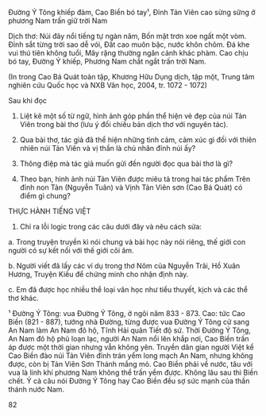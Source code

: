 Đường Ý Tông khiếp đảm, Cao Biền bó tay¹,
Đỉnh Tản Viên cao sừng sững ở phương Nam trấn giữ trời Nam

Dịch thơ:
Núi đây nổi tiếng tự ngàn năm,
Bốn mặt trơn xoe ngất một vòm.
Đỉnh sắt từng trời sao dễ vói,
Đất cao muôn bậc, nước khôn chôm.
Đá khe vui thú tiên không tuổi,
Mây rặng thường ngăn cảnh khác phàm.
Cao chịu bó tay, Đường Ý khiếp,
Phương Nam chắt ngắt trấn trời Nam.

(In trong Cao Bá Quát toàn tập, Khương Hữu Dụng dịch, tập một,
Trung tâm nghiên cứu Quốc học và NXB Văn học, 2004, tr. 1072 - 1072)

Sau khi đọc

1. Liệt kê một số từ ngữ, hình ảnh góp phần thể hiện vẻ đẹp của núi Tản Viên trong bài thơ (lưu ý đối chiếu bản dịch thơ với nguyên tác).

2. Qua bài thơ, tác giả đã thể hiện những tình cảm, cảm xúc gì đối với thiên nhiên núi Tản Viên và vị thần là chủ nhân đỉnh núi ấy?

3. Thông điệp mà tác giả muốn gửi đến người đọc qua bài thơ là gì?

4. Theo bạn, hình ảnh núi Tản Viên được miêu tả trong hai tác phẩm Trên đỉnh non Tản (Nguyễn Tuân) và Vịnh Tản Viên sơn (Cao Bá Quát) có điểm gì chung?

THỰC HÀNH TIẾNG VIỆT

1. Chỉ ra lỗi logic trong các câu dưới đây và nêu cách sửa:

a. Trong truyện truyền kì nói chung và bài học này nói riêng, thế giới con người có sự kết nối với thế giới cõi âm.

b. Người viết đã lấy các ví dụ trong thơ Nôm của Nguyễn Trãi, Hồ Xuân Hương, Truyện Kiều để chứng minh cho nhận định này.

c. Em đã được học nhiều thể loại văn học như tiểu thuyết, kịch và các thể thơ khác.

¹ Đường Ý Tông: vua Đường Ý Tông, ở ngôi năm 833 - 873. Cao: tức Cao Biền (821 - 887), tướng nhà Đường, từng được vua Đường Ý Tông cử sang An Nam làm An Nam đô hộ, Tĩnh Hải quân Tiết độ sứ. Thời Đường Ý Tông, An Nam đô hộ phủ loạn lạc, người An Nam nổi lên khắp nơi, Cao Biền trấn áp được một thời gian nhưng vẫn không yên. Truyền dân gian người Việt kể Cao Biền đào núi Tản Viên đỉnh trán yểm long mạch An Nam, nhưng không được, còn bị Tản Viên Sơn Thánh mắng mỏ. Cao Biền phải về nước, tâu với vua là linh khí phương Nam không thể trấn yểm được. Không lâu sau thì Biền chết. Ý cả câu nói Đường Ý Tông hay Cao Biền đều sợ sức mạnh của thần thánh nước Nam.

82